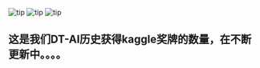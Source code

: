 ![tip](https://badgen.net/badge/Kaggle/金牌1块-语音识别/green?icon=packagephobia)
![tip](https://badgen.net/badge/kaggle/银牌1块-LLM/red?icon=packagephobia)
![tip](https://badgen.net/badge/kaggle/铜牌3块-LLM/red?icon=packagephobia)
## 这是我们DT-AI历史获得kaggle奖牌的数量，在不断更新中。。。。
